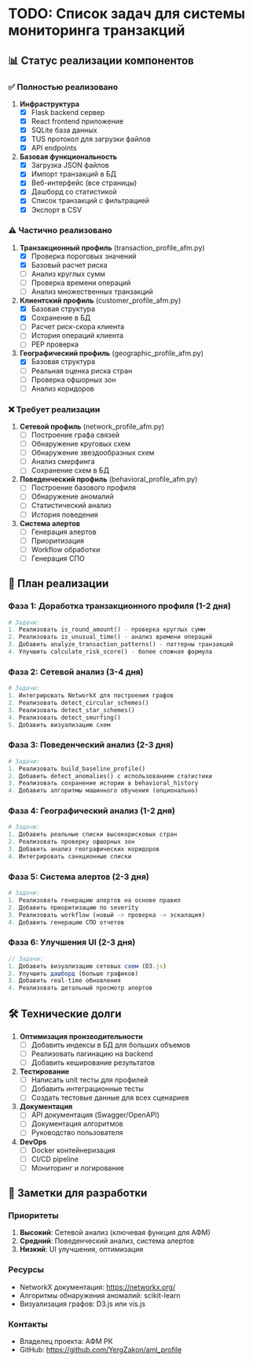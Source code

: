 # TODO: Список задач для системы мониторинга транзакций

## 📊 Статус реализации компонентов

### ✅ Полностью реализовано

1. **Инфраструктура**
   - [x] Flask backend сервер
   - [x] React frontend приложение
   - [x] SQLite база данных
   - [x] TUS протокол для загрузки файлов
   - [x] API endpoints

2. **Базовая функциональность**
   - [x] Загрузка JSON файлов
   - [x] Импорт транзакций в БД
   - [x] Веб-интерфейс (все страницы)
   - [x] Дашборд со статистикой
   - [x] Список транзакций с фильтрацией
   - [x] Экспорт в CSV

### ⚠️ Частично реализовано

1. **Транзакционный профиль** (transaction_profile_afm.py)
   - [x] Проверка пороговых значений
   - [x] Базовый расчет риска
   - [ ] Анализ круглых сумм
   - [ ] Проверка времени операций
   - [ ] Анализ множественных транзакций

2. **Клиентский профиль** (customer_profile_afm.py)
   - [x] Базовая структура
   - [x] Сохранение в БД
   - [ ] Расчет риск-скора клиента
   - [ ] История операций клиента
   - [ ] PEP проверка

3. **Географический профиль** (geographic_profile_afm.py)
   - [x] Базовая структура
   - [ ] Реальная оценка риска стран
   - [ ] Проверка офшорных зон
   - [ ] Анализ коридоров

### ❌ Требует реализации

1. **Сетевой профиль** (network_profile_afm.py)
   - [ ] Построение графа связей
   - [ ] Обнаружение круговых схем
   - [ ] Обнаружение звездообразных схем
   - [ ] Анализ смерфинга
   - [ ] Сохранение схем в БД

2. **Поведенческий профиль** (behavioral_profile_afm.py)
   - [ ] Построение базового профиля
   - [ ] Обнаружение аномалий
   - [ ] Статистический анализ
   - [ ] История поведения

3. **Система алертов**
   - [ ] Генерация алертов
   - [ ] Приоритизация
   - [ ] Workflow обработки
   - [ ] Генерация СПО

## 🚀 План реализации

### Фаза 1: Доработка транзакционного профиля (1-2 дня)
```python
# Задачи:
1. Реализовать is_round_amount() - проверка круглых сумм
2. Реализовать is_unusual_time() - анализ времени операций
3. Добавить analyze_transaction_patterns() - паттерны транзакций
4. Улучшить calculate_risk_score() - более сложная формула
```

### Фаза 2: Сетевой анализ (3-4 дня)
```python
# Задачи:
1. Интегрировать NetworkX для построения графов
2. Реализовать detect_circular_schemes()
3. Реализовать detect_star_schemes()
4. Реализовать detect_smurfing()
5. Добавить визуализацию схем
```

### Фаза 3: Поведенческий анализ (2-3 дня)
```python
# Задачи:
1. Реализовать build_baseline_profile()
2. Добавить detect_anomalies() с использованием статистики
3. Реализовать сохранение истории в behavioral_history
4. Добавить алгоритмы машинного обучения (опционально)
```

### Фаза 4: Географический анализ (1-2 дня)
```python
# Задачи:
1. Добавить реальные списки высокорисковых стран
2. Реализовать проверку офшорных зон
3. Добавить анализ географических коридоров
4. Интегрировать санкционные списки
```

### Фаза 5: Система алертов (2-3 дня)
```python
# Задачи:
1. Реализовать генерацию алертов на основе правил
2. Добавить приоритизацию по severity
3. Реализовать workflow (новый -> проверка -> эскалация)
4. Добавить генерацию СПО отчетов
```

### Фаза 6: Улучшения UI (2-3 дня)
```javascript
// Задачи:
1. Добавить визуализацию сетевых схем (D3.js)
2. Улучшить дашборд (больше графиков)
3. Добавить real-time обновления
4. Реализовать детальный просмотр алертов
```

## 🛠️ Технические долги

1. **Оптимизация производительности**
   - [ ] Добавить индексы в БД для больших объемов
   - [ ] Реализовать пагинацию на backend
   - [ ] Добавить кеширование результатов

2. **Тестирование**
   - [ ] Написать unit тесты для профилей
   - [ ] Добавить интеграционные тесты
   - [ ] Создать тестовые данные для всех сценариев

3. **Документация**
   - [ ] API документация (Swagger/OpenAPI)
   - [ ] Документация алгоритмов
   - [ ] Руководство пользователя

4. **DevOps**
   - [ ] Docker контейнеризация
   - [ ] CI/CD pipeline
   - [ ] Мониторинг и логирование

## 📝 Заметки для разработки

### Приоритеты
1. **Высокий**: Сетевой анализ (ключевая функция для АФМ)
2. **Средний**: Поведенческий анализ, система алертов
3. **Низкий**: UI улучшения, оптимизация

### Ресурсы
- NetworkX документация: https://networkx.org/
- Алгоритмы обнаружения аномалий: scikit-learn
- Визуализация графов: D3.js или vis.js

### Контакты
- Владелец проекта: АФМ РК
- GitHub: https://github.com/YergZakon/aml_profile 